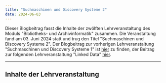 ```yaml
---
title: "Suchmaschinen und Discovery Systeme 2"
date: 2024-06-03
---
```

Dieser Blogbeitrag fasst die Inhalte der zwölften Lehrveranstaltung des Moduls "Bibliotheks- und Archivinformatik" zusammen. Die Veranstaltung fand am 03. Juni 2024 statt und trug den Titel "Suchmaschinen und Discovery Systeme 2".
Der Blogbeitrag zur vorherigen Lehrveranstaltung "Suchmaschinen und Discovery Systeme 1" ist [hier](https://anna-staub.github.io/lerntagebuch_bain/2024/05/21/suchmaschinen_discovery_systeme_1.html) zu finden, der Beitrag zur folgenden Lehrveranstaltung "Linked Data" [hier](https://anna-staub.github.io/lerntagebuch_bain/2024/06/03/linked_data.html).

-----

Inhalte der Lehrveranstaltung
- 
